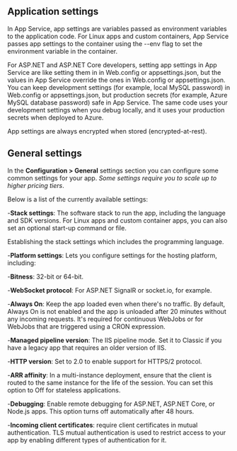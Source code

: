 ## Application settings

In App Service, app settings are variables passed as environment variables to the application code. For Linux apps and custom containers, App Service passes app settings to the container using the --env flag to set the environment variable in the container.

For ASP.NET and ASP.NET Core developers, setting app settings in App Service are like setting them in <appSettings> in Web.config or appsettings.json, but the values in App Service override the ones in Web.config or appsettings.json. You can keep development settings (for example, local MySQL password) in Web.config or appsettings.json, but production secrets (for example, Azure MySQL database password) safe in App Service. The same code uses your development settings when you debug locally, and it uses your production secrets when deployed to Azure.

App settings are always encrypted when stored (encrypted-at-rest).

## General settings

In the **Configuration > General** settings section you can configure some common settings for your app. _Some settings require you to scale up to higher pricing tiers_.

Below is a list of the currently available settings:

-**Stack settings**: The software stack to run the app, including the language and SDK versions. For Linux apps and custom container apps, you can also set an optional start-up command or file.

Establishing the stack settings which includes the programming language.

-**Platform settings**: Lets you configure settings for the hosting platform, including:

-**Bitness**: 32-bit or 64-bit.

-**WebSocket protocol**: For ASP.NET SignalR or socket.io, for example.

-**Always On**: Keep the app loaded even when there's no traffic. By default, Always On is not enabled and the app is unloaded after 20 minutes without any incoming requests. It's required for continuous WebJobs or for WebJobs that are triggered using a CRON expression.

-**Managed pipeline version**: The IIS pipeline mode. Set it to Classic if you have a legacy app that requires an older version of IIS.

-**HTTP version**: Set to 2.0 to enable support for HTTPS/2 protocol.

-**ARR affinity**: In a multi-instance deployment, ensure that the client is routed to the same instance for the life of the session. You can set this option to Off for stateless applications.

-**Debugging**: Enable remote debugging for ASP.NET, ASP.NET Core, or Node.js apps. This option turns off automatically after 48 hours.

-**Incoming client certificates**: require client certificates in mutual authentication. TLS mutual authentication is used to restrict access to your app by enabling different types of authentication for it.